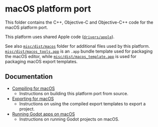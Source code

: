 # macOS platform port

This folder contains the C++, Objective-C and Objective-C++ code for the macOS
platform port.

This platform uses shared Apple code ([`drivers/apple`](/drivers/apple)).

See also [`misc/dist/macos`](/misc/dist/macos) folder for additional files used
by this platform. [`misc/dist/macos_tools.app`](/misc/dist/macos_tools.app) is
an `.app` bundle template used for packaging the macOS editor, while
[`misc/dist/macos_template.app`](/misc/dist/macos_template.app) is used for
packaging macOS export templates.

## Documentation

- [Compiling for macOS](https://docs.godotengine.org/en/latest/engine_details/development/compiling/compiling_for_macos.html)
  - Instructions on building this platform port from source.
- [Exporting for macOS](https://docs.godotengine.org/en/latest/tutorials/export/exporting_for_macos.html)
  - Instructions on using the compiled export templates to export a project.
- [Running Godot apps on macOS](https://docs.godotengine.org/en/latest/tutorials/export/running_on_macos.html)
  - Instructions on running Godot projects on macOS.
